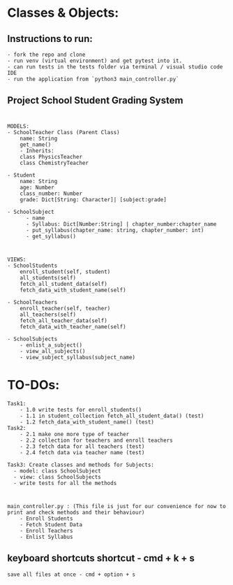 # Classes & Objects:

## Instructions to run:
    - fork the repo and clone
    - run venv (virtual environment) and get pytest into it.
    - can run tests in the tests folder via terminal / visual studio code IDE
    - run the application from `python3 main_controller.py`

## Project School Student Grading System

#

    MODELS:
    - SchoolTeacher Class (Parent Class)
        name: String
        get_name()
        - Inherits:
        class PhysicsTeacher
        class ChemistryTeacher

    - Student 
        name: String
        age: Number
        class_number: Number
        grade: Dict[String: Character]| [subject:grade]

    - SchoolSubject
          - name
          - Syllabus: Dict[Number:String] | chapter_number:chapter_name
          - put_syllabus(chapter_name: string, chapter_number: int)
          - get_syllabus()
#
    VIEWS:
    - SchoolStudents
        enroll_student(self, student)
        all_students(self)
        fetch_all_student_data(self)
        fetch_data_with_student_name(self)

    - SchoolTeachers
        enroll_teacher(self, teacher)
        all_teachers(self)
        fetch_all_teacher_data(self)
        fetch_data_with_teacher_name(self)

    - SchoolSubjects
        - enlist_a_subject()
        - view_all_subjects()
        - view_subject_syllabus(subject_name)

#

# TO-DOs:
    Task1:
        - 1.0 write tests for enroll_students()
        - 1.1 in student_collection fetch_all_student_data() (test)
        - 1.2 fetch_data_with_student_name() (test)
    Task2:
        - 2.1 make one more type of teacher
        - 2.2 collection for teachers and enroll teachers
        - 2.3 fetch data for all teachers (test)
        - 2.4 fetch data via teacher name (test)
  
    Task3: Create classes and methods for Subjects:
      - model: class SchoolSubject
      - view: class SchoolSubjects
      - write tests for all the methods

#

    main_controller.py : (This file is just for our convenience for now to print and check methods and their behaviour)
        - Enroll Students
        - Fetch Student Data
        - Enroll Teachers
        - Enlist Syllabus
                
## keyboard shortcuts shortcut - cmd + k + s
    save all files at once - cmd + option + s
    

